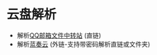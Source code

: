 # 云盘解析

-   解析[QQ邮箱文件中转站](https://wx.mail.qq.com) (直链)
-   解析[蓝奏云](https://www.lanzou.com/) (外链-支持带密码解析直链或文件夹)